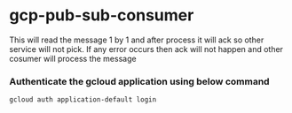 # gcp-pub-sub-consumer

This will read the message 1 by 1 and after process it will ack so other service will not pick. If any error occurs then ack will not happen and other cosumer will process the message

### Authenticate the gcloud application using below command

```sh
gcloud auth application-default login
```
